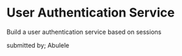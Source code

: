 # User Authentication Service

Build a user authentication service based on sessions

submitted by;
Abulele
